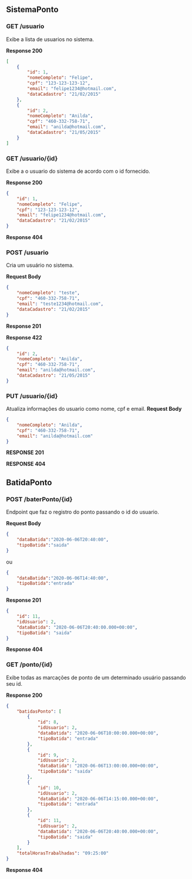 ## SistemaPonto

### GET /usuario
Exibe a lista de usuarios no sistema.

**Response 200**
```json
[
    {
        "id": 1,
        "nomeCompleto": "Felipe",
        "cpf": "123-123-123-12",
        "email": "felipe1234@hotmail.com",
        "dataCadastro": "21/02/2015"
    },
    {
        "id": 2,
        "nomeCompleto": "Anilda",
        "cpf": "460-332-758-71",
        "email": "anilda@hotmail.com",
        "dataCadastro": "21/05/2015"
    }
]
```

### GET /usuario/{id}
Exibe a o usuario do sistema de acordo com o id fornecido.

**Response 200**
```json
{
    "id": 1,
    "nomeCompleto": "Felipe",
    "cpf": "123-123-123-12",
    "email": "felipe1234@hotmail.com",
    "dataCadastro": "21/02/2015"
}
```

**Response 404**

### POST /usuario
Cria um usuário no sistema.

**Request Body**
```json
{
    "nomeCompleto": "teste",
    "cpf": "460-332-758-71",
    "email": "teste1234@hotmail.com",
    "dataCadastro": "21/02/2015"
}
```
**Response 201**

**Response 422**
```json
{
    "id": 2,
    "nomeCompleto": "Anilda",
    "cpf": "460-332-758-71",
    "email": "anilda@hotmail.com",
    "dataCadastro": "21/05/2015"
}
```

### PUT /usuario/{id}
Atualiza informações do usuario como nome, cpf e email.
**Request Body**
```json
{
    "nomeCompleto": "Anilda",
    "cpf": "460-332-758-71",
    "email": "anilda@hotmail.com"
}
```
**RESPONSE 201**

**RESPONSE 404**

## BatidaPonto

### POST /baterPonto/{id}
Endpoint que faz o registro do ponto passando o id do usuario.

**Request Body**
```json
{
	"dataBatida":"2020-06-06T20:40:00",
	"tipoBatida":"saida"
}
```
ou
```json
{
	"dataBatida":"2020-06-06T14:40:00",
	"tipoBatida":"entrada"
}
```
**Response 201**
```json
{
    "id": 11,
    "idUsuario": 2,
    "dataBatida": "2020-06-06T20:40:00.000+00:00",
    "tipoBatida": "saida"
}
```

**Response 404**

### GET /ponto/{id}
Exibe todas as marcações de ponto de um determinado usuário passando seu id.

**Response 200**
```json
{
    "batidasPonto": [
        {
            "id": 8,
            "idUsuario": 2,
            "dataBatida": "2020-06-06T10:00:00.000+00:00",
            "tipoBatida": "entrada"
        },
        {
            "id": 9,
            "idUsuario": 2,
            "dataBatida": "2020-06-06T13:00:00.000+00:00",
            "tipoBatida": "saida"
        },
        {
            "id": 10,
            "idUsuario": 2,
            "dataBatida": "2020-06-06T14:15:00.000+00:00",
            "tipoBatida": "entrada"
        },
        {
            "id": 11,
            "idUsuario": 2,
            "dataBatida": "2020-06-06T20:40:00.000+00:00",
            "tipoBatida": "saida"
        }
    ],
    "totalHorasTrabalhadas": "09:25:00"
}
```
**Response 404**